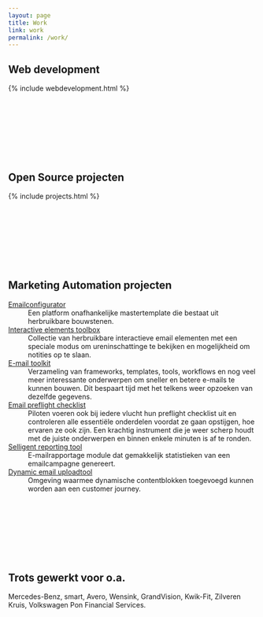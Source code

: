 ```yaml
---
layout: page
title: Work
link: work
permalink: /work/
---
```





<h2 class="is-title" style="">Web development</h2>
{% include webdevelopment.html %}
<div class="post container">
<h2 class="is-title" style="margin-top:160px">Open Source projecten</h2>
{% include projects.html %}
                

<h2 class="is-title" style="margin-top:160px">Marketing Automation projecten</h2>
<dl class="os-projects">
   <dt><a href="http://www.dm-interface.nl" target="_BLANK">Emailconfigurator</a></dt>
   <dd>Een platform onafhankelijke mastertemplate die bestaat uit herbruikbare bouwstenen. 
   </dd>

 
   <dt><a href="#" target="_BLANK">Interactive elements toolbox</a></dt>
   <dd>Collectie van herbruikbare interactieve email elementen met een speciale modus om ureninschattinge te bekijken en mogelijkheid om notities op te slaan.</dd>
   <dt><a href="#" target="_BLANK">E-mail toolkit</a></dt>
   <dd>Verzameling van frameworks, templates, tools, workflows en nog veel meer interessante onderwerpen om sneller en betere e-mails te kunnen bouwen. Dit bespaart tijd met het telkens weer opzoeken van dezelfde gegevens.</dd>
   <dt><a href="#" target="_BLANK">Email preflight checklist</a></dt>
   <dd>Piloten voeren ook bij iedere vlucht hun preflight checklist uit en controleren alle essentiële onderdelen voordat ze gaan opstijgen, hoe ervaren ze ook zijn. Een krachtig instrument die je weer scherp houdt met de juiste onderwerpen en binnen enkele minuten is af te ronden.</dd>
   <dt><a href="#" target="_BLANK">Selligent reporting tool</a></dt>
   <dd>E-mailrapportage module dat gemakkelijk statistieken van een emailcampagne genereert. </dd>
   <dt><a href="#" target="_BLANK">Dynamic email uploadtool</a></dt>
   <dd>Omgeving waarmee dynamische contentblokken toegevoegd kunnen worden aan een customer journey.</dd>
</dl>

<h2 class="is-title" style="margin-top:160px">Trots gewerkt voor o.a.</h2>
<p>Mercedes-Benz, smart, Avero, Wensink, GrandVision, Kwik-Fit, Zilveren Kruis, Volkswagen Pon Financial Services.</p>
     </div>
           